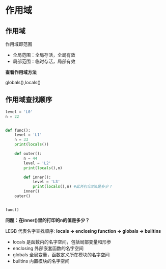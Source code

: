 # 作用域

## 作用域
作用域即范围
* 全局范围：全局存活，全局有效
* 局部范围：临时存活，局部有效

**查看作用域方法**

globals(),locals()

## 作用域查找顺序

```python
level = 'L0'
n = 22


def func():
    level = 'L1'
    n = 33
    print(locals())

    def outer():
        n = 44
        level = 'L2'
        print(locals(),n)

        def inner():
            level = 'L3'
            print(locals(),n) #此外打印的n是多少？
        inner()
    outer()


func()
```

**问题：在inner()里的打印的n的值是多少？**

LEGB 代表名字查找顺序: **locals -> enclosing function -> globals -> __builtins__**

* locals 是函数内的名字空间，包括局部变量和形参
* enclosing 外部嵌套函数的名字空间
* globals 全局变量，函数定义所在模块的名字空间
* builtins 内置模块的名字空间
